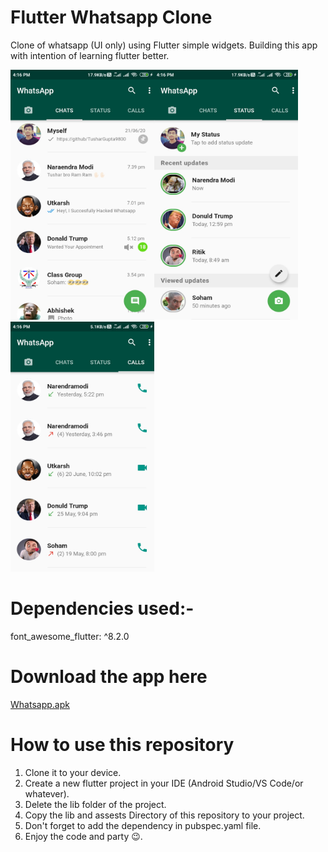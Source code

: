 # Flutter Whatsapp Clone

Clone of whatsapp (UI only) using Flutter simple widgets.
Building this app with intention of learning flutter better.

<img align="left" src="https://github.com/Tushargupta9800/Whatsapp_clone_Flutter/blob/master/Screenshot/Screenshot2.jpg" width="230" height="400"/>
<img src="https://github.com/Tushargupta9800/Whatsapp_clone_Flutter/blob/master/Screenshot/Screenshot3.jpg" width="230" height="400"/>
<img src="https://github.com/Tushargupta9800/Whatsapp_clone_Flutter/blob/master/Screenshot/Screenshot1.jpg" width="230" height="400"/>

# Dependencies used:-

font_awesome_flutter: ^8.2.0

# Download the app here

[Whatsapp.apk](https://github.com/Tushargupta9800/Whatsapp_clone_Flutter/blob/master/whatsapp.apk)

# How to use this repository

1. Clone it to your device.
2. Create a new flutter project in your IDE (Android Studio/VS Code/or whatever).
3. Delete the lib folder of the project.
4. Copy the lib and assests Directory of this repository to your project.
5. Don't forget to add the dependency in pubspec.yaml file.
6. Enjoy the code and party 😉.
